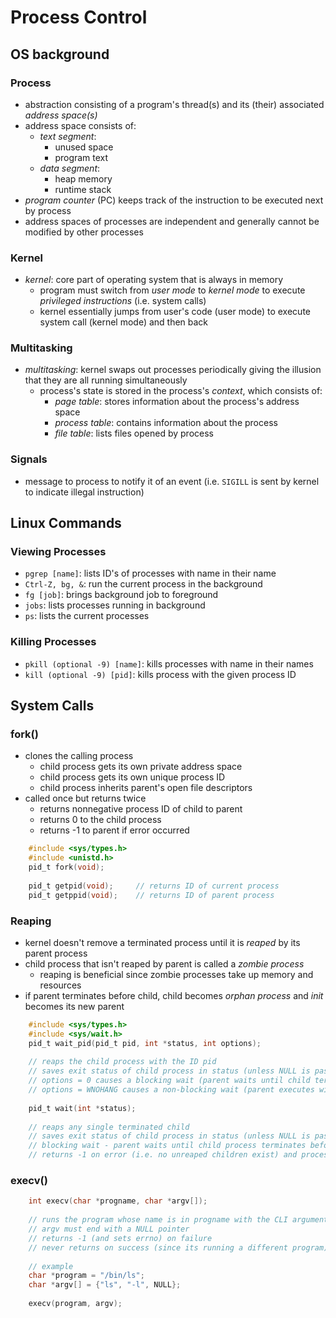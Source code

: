 # Process Control

## OS background

### Process
- abstraction consisting of a program's thread(s) and its (their) associated *address space(s)*
- address space consists of:
  - *text segment*:
    - unused space
    - program text
  - *data segment*:
    - heap memory
    - runtime stack
- *program counter* (PC) keeps track of the instruction to be executed next by process
- address spaces of processes are independent and generally cannot be modified by other processes

### Kernel
- *kernel*: core part of operating system that is always in memory
  - program must switch from *user mode* to *kernel mode* to execute *privileged instructions* (i.e. system calls)
  - kernel essentially jumps from user's code (user mode) to execute system call (kernel mode) and then back

### Multitasking
- *multitasking*: kernel swaps out processes periodically giving the illusion that they are all running simultaneously
  - process's state is stored in the process's *context*, which consists of:
    - *page table*: stores information about the process's address space
    - *process table*: contains information about the process
    - *file table*: lists files opened by process

### Signals

- message to process to notify it of an event (i.e. `SIGILL` is sent by kernel to indicate illegal instruction)

## Linux Commands

### Viewing Processes

- `pgrep [name]`: lists ID's of processes with name in their name
- `Ctrl-Z, bg, &`: run the current process in the background
- `fg [job]`: brings background job to foreground
- `jobs`: lists processes running in background
- `ps`: lists the current processes

### Killing Processes

- `pkill (optional -9) [name]`: kills processes with name in their names
- `kill (optional -9) [pid]`: kills process with the given process ID

## System Calls

### fork()

- clones the calling process
  - child process gets its own private address space
  - child process gets its own unique process ID
  - child process inherits parent's open file descriptors
- called once but returns twice
  - returns nonnegative process ID of child to parent
  - returns 0 to the child process
  - returns -1 to parent if error occurred
```C
    #include <sys/types.h>
    #include <unistd.h>
    pid_t fork(void);
    
    pid_t getpid(void);     // returns ID of current process
    pid_t getppid(void);    // returns ID of parent process
```

### Reaping

- kernel doesn't remove a terminated process until it is *reaped* by its parent process
- child process that isn't reaped by parent is called a *zombie process*  
  - reaping is beneficial since zombie processes take up memory and resources
- if parent terminates before child, child becomes *orphan process* and *init* becomes its new parent

```C
    #include <sys/types.h>
    #include <sys/wait.h>
    pid_t wait_pid(pid_t pid, int *status, int options);
    
    // reaps the child process with the ID pid
    // saves exit status of child process in status (unless NULL is passed in)
    // options = 0 causes a blocking wait (parent waits until child terminates before continuing)
    // options = WNOHANG causes a non-blocking wait (parent executes without waiting for child's termination)
    
    pid_t wait(int *status);
    
    // reaps any single terminated child
    // saves exit status of child process in status (unless NULL is passed in)
    // blocking wait - parent waits until child process terminates before continuing
    // returns -1 on error (i.e. no unreaped children exist) and process ID of reaped child on success
```

### execv()

```C
    int execv(char *progname, char *argv[]);
    
    // runs the program whose name is in progname with the CLI arguments given in argv
    // argv must end with a NULL pointer
    // returns -1 (and sets errno) on failure
    // never returns on success (since its running a different program) 
    
    // example
    char *program = "/bin/ls";
    char *argv[] = {"ls", "-l", NULL};
    
    execv(program, argv);
```

